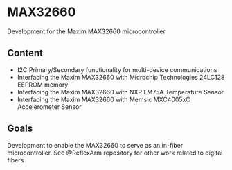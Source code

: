 # MAX32660
Development for the Maxim MAX32660 microcontroller

## Content
* I2C Primary/Secondary functionality for multi-device communications
* Interfacing the Maxim MAX32660 with Microchip Technologies 24LC128 EEPROM memory
* Interfacing the Maxim MAX32660 with NXP LM75A Temperature Sensor
* Interfacing the Maxim MAX32660 with Memsic MXC4005xC Accelerometer Sensor

## Goals
Development to enable the MAX32660 to serve as an in-fiber microcontroller. 
See @ReflexArm repository for other work related to digital fibers

